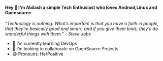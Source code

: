 #### Hey 👋 I'm Abilash a simple Tech Enthusiast who loves Android,Linux and Opensource.

*“Technology is nothing. What’s important is that you have a faith in people, that they’re basically good and smart, and if you give them tools, they’ll do wonderful things with them.” – Steve Jobs*

- 🌱 I’m currently learning DevOps
- 👯 I’m looking to collaborate on OpenSource Projects
- 😄 Pronouns: He/Positive 
